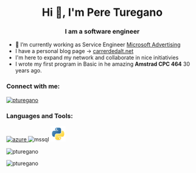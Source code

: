 <h1 align="center">Hi 👋, I'm Pere Turegano</h1>
<h3 align="center">I am a software engineer</h3>


- 🔭 I’m currently working as Service Engineer [Microsoft Advertising](https://about.ads.microsoft.com)
- I have a personal blog page -> [carrerdedalt.net](https://carrerdedalt.net/)
- I'm here to expand my network and collaborate in nice initiativies
- I wrote my first program in Basic in he amazing **Amstrad CPC 464** 30 years ago.

<h3 align="left">Connect with me:</h3>
<p align="left">
<a href="https://linkedin.com/in/pturegano" target="blank"><img align="center" src="https://raw.githubusercontent.com/rahuldkjain/github-profile-readme-generator/master/src/images/icons/Social/linked-in-alt.svg" alt="pturegano" height="30" width="40" /></a>
</p>

<h3 align="left">Languages and Tools:</h3>
<p align="left"> <a href="https://azure.microsoft.com/en-in/" target="_blank" rel="noreferrer"> <img src="https://www.vectorlogo.zone/logos/microsoft_azure/microsoft_azure-icon.svg" alt="azure" width="40" height="40"/> </a>  <img src="https://www.svgrepo.com/show/303229/microsoft-sql-server-logo.svg" alt="mssql" width="40" height="40"/> </a> <a href="https://www.python.org" target="_blank" rel="noreferrer"> <img src="https://raw.githubusercontent.com/devicons/devicon/master/icons/python/python-original.svg" alt="python" width="40" height="40"/> </a> </p>
<p><img align="center" src="https://github-readme-stats.vercel.app/api/top-langs?username=pturegano&show_icons=true&locale=en&layout=compact" alt="pturegano" /></p>
<p align="left"> <img src="https://komarev.com/ghpvc/?username=pturegano&label=Profile%20views&color=0e75b6&style=flat" alt="pturegano" /> </p>

<!---
pturegano/pturegano software engineering programming 
This profile has been generated with https://github.com/rahuldkjain/github-profile-readme-generator
--->
